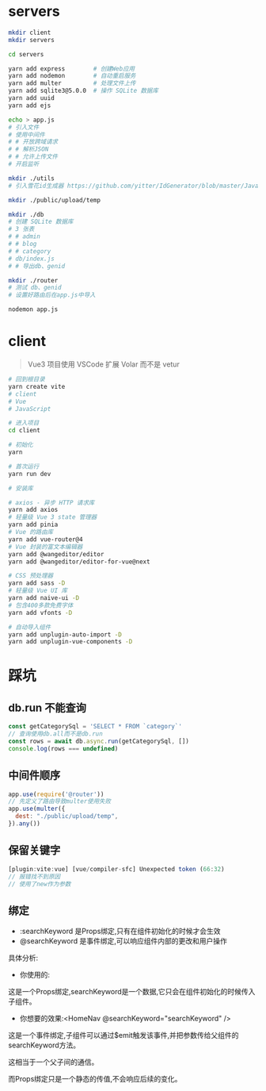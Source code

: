 # servers
```bash
mkdir client
mkdir servers

cd servers

yarn add express        # 创建Web应用
yarn add nodemon        # 自动重启服务
yarn add multer         # 处理文件上传
yarn add sqlite3@5.0.0  # 操作 SQLite 数据库
yarn add uuid
yarn add ejs

echo > app.js
# 引入文件
# 使用中间件
# # 开放跨域请求
# # 解析JSON
# # 允许上传文件
# 开启监听

mkdir ./utils
# 引入雪花id生成器 https://github.com/yitter/IdGenerator/blob/master/JavaScript/README.md

mkdir ./public/upload/temp

mkdir ./db
# 创建 SQLite 数据库
# 3 张表
# # admin
# # blog
# # category
# db/index.js
# # 导出db、genid

mkdir ./router
# 测试 db、genid
# 设置好路由后在app.js中导入

```

```bash
nodemon app.js
```

# client

> Vue3 项目使用 VSCode 扩展 Volar 而不是 vetur

```bash
# 回到根目录
yarn create vite
# client
# Vue
# JavaScript

# 进入项目
cd client

# 初始化
yarn

# 首次运行
yarn run dev

# 安装库

# axios - 异步 HTTP 请求库 
yarn add axios
# 轻量级 Vue 3 state 管理器
yarn add pinia
# Vue 的路由库
yarn add vue-router@4
# Vue 封装的富文本编辑器 
yarn add @wangeditor/editor
yarn add @wangeditor/editor-for-vue@next

# CSS 预处理器 
yarn add sass -D
# 轻量级 Vue UI 库
yarn add naive-ui -D
# 包含400多款免费字体
yarn add vfonts -D

# 自动导入组件
yarn add unplugin-auto-import -D
yarn add unplugin-vue-components -D

```


# 踩坑

## db.run 不能查询
```js
const getCategorySql = 'SELECT * FROM `category`'
// 查询使用db.all而不是db.run
const rows = await db.async.run(getCategorySql, [])
console.log(rows === undefined)
```

## 中间件顺序

```js
app.use(require('@router'))
// 先定义了路由导致multer使用失败
app.use(multer({
  dest: "./public/upload/temp",
}).any())
```


## 保留关键字

```js
[plugin:vite:vue] [vue/compiler-sfc] Unexpected token (66:32)
// 报错找不到原因
// 使用了new作为参数
```


## 绑定


- :searchKeyword 是Props绑定,只有在组件初始化的时候才会生效
- @searchKeyword 是事件绑定,可以响应组件内部的更改和用户操作

具体分析:

- 你使用的:<HomeNav :searchKeyword="searchKeyword" />

这是一个Props绑定,searchKeyword是一个数据,它只会在组件初始化的时候传入子组件。

- 你想要的效果:<HomeNav @searchKeyword="searchKeyword" />

这是一个事件绑定,子组件可以通过$emit触发该事件,并把参数传给父组件的searchKeyword方法。

这相当于一个父子间的通信。

而Props绑定只是一个静态的传值,不会响应后续的变化。
